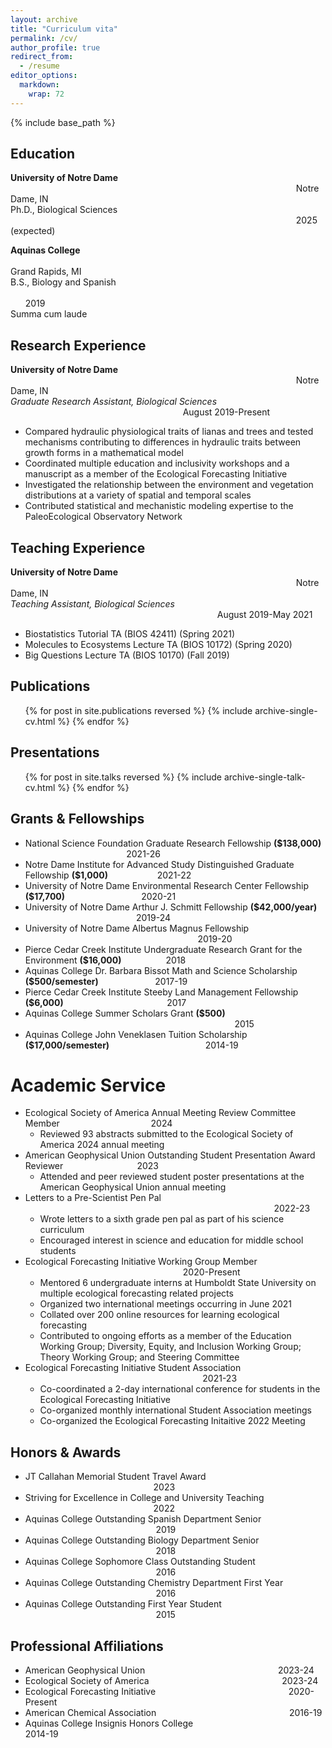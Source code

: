 ```yaml
---
layout: archive
title: "Curriculum vita"
permalink: /cv/
author_profile: true
redirect_from:
  - /resume
editor_options: 
  markdown: 
    wrap: 72
---
```


{% include base_path %}

## Education

**University of Notre Dame**
                                                                                                                    Notre Dame, IN\
Ph.D., Biological Sciences                                                                                                                     2025 (expected)

**Aquinas College**                                                                                                                                 Grand Rapids, MI\
B.S., Biology and Spanish                                                                                                                                       2019\
Summa cum laude

## Research Experience

**University of Notre Dame**                                                                                                                     Notre Dame, IN\
*Graduate Research Assistant, Biological Sciences*                                                                       August 2019-Present
* Compared hydraulic physiological traits of lianas and trees and tested mechanisms contributing to differences in hydraulic traits between growth forms in a mathematical model
* Coordinated multiple education and inclusivity workshops and a manuscript as a member of the Ecological Forecasting Initiative
* Investigated the relationship between the environment and vegetation distributions at a variety of spatial and temporal scales
* Contributed statistical and mechanistic modeling expertise to the PaleoEcological Observatory Network

## Teaching Experience

**University of Notre Dame**                                                                                                                     Notre Dame, IN\
*Teaching Assistant, Biological Sciences*                                                                                     August 2019-May 2021
* Biostatistics Tutorial TA (BIOS 42411) (Spring 2021)
* Molecules to Ecosystems Lecture TA (BIOS 10172) (Spring 2020)
* Big Questions Lecture TA (BIOS 10170) (Fall 2019)

## Publications

<ul>{% for post in site.publications reversed %} {% include
archive-single-cv.html %} {% endfor %}</ul>

## Presentations

<ul>{% for post in site.talks reversed %} {% include
archive-single-talk-cv.html %} {% endfor %}</ul>

## Grants & Fellowships

* National Science Foundation Graduate Research Fellowship **($138,000)**                                          2021-26
* Notre Dame Institute for Advanced Study Distinguished Graduate Fellowship **($1,000)**                    2021-22
* University of Notre Dame Environmental Research Center Fellowship **($17,700)**                               2020-21
* University of Notre Dame Arthur J. Schmitt Fellowship **($42,000/year)**                                              2019-24
* University of Notre Dame Albertus Magnus Fellowship                                                                       2019-20
* Pierce Cedar Creek Institute Undergraduate Research Grant for the Environment **($16,000)**                  2018
* Aquinas College Dr. Barbara Bissot Math and Science Scholarship **($500/semester)**                       2017-19
* Pierce Cedar Creek Institute Steeby Land Management Fellowship **($6,000)**                                          2017
* Aquinas College Summer Scholars Grant **($500)**                                                                                      2015
* Aquinas College John Veneklasen Tuition Scholarship **($17,000/semester)**                                       2014-19

# Academic Service

* Ecological Society of America Annual Meeting Review Committee Member                                     2024
  * Reviewed 93 abstracts submitted to the Ecological Society of America 2024 annual meeting
* American Geophysical Union Outstanding Student Presentation Award Reviewer                              2023
  * Attended and peer reviewed student poster presentations at the American Geophysical Union annual meeting
* Letters to a Pre-Scientist Pen Pal                                                                                                      2022-23
  * Wrote letters to a sixth grade pen pal as part of his science curriculum
  * Encouraged interest in science and education for middle school students
* Ecological Forecasting Initiative Working Group Member                                                                 2020-Present
  * Mentored 6 undergraduate interns at Humboldt State University on multiple ecological forecasting related projects
  * Organized two international meetings occurring in June 2021
  * Collated over 200 online resources for learning ecological forecasting
  * Contributed to ongoing efforts as a member of the Education Working Group; Diversity, Equity, and Inclusion Working Group; Theory Working Group; and Steering Committee
* Ecological Forecasting Initiative Student Association                                                                         2021-23
  * Co-coordinated a 2-day international conference for students in the Ecological Forecasting Initiative
  * Co-organized monthly international Student Association meetings
  * Co-organized the Ecological Forecasting Initaitive 2022 Meeting
  
## Honors & Awards

* JT Callahan Memorial Student Travel Award                                                     2023
* Striving for Excellence in College and University Teaching                                                     2022
* Aquinas College Outstanding Spanish Department Senior                                                      2019
* Aquinas College Outstanding Biology Department Senior                                                      2018
* Aquinas College Sophomore Class Outstanding Student                                                      2016
* Aquinas College Outstanding Chemistry Department First Year                                                      2016
* Aquinas College Outstanding First Year Student                                                      2015

## Professional Affiliations

* American Geophysical Union                                                      2023-24
* Ecological Society of America                                                      2023-24
* Ecological Forecasting Initiative                                                      2020-Present
* American Chemical Association                                                      2016-19
* Aquinas College Insignis Honors College                                                      2014-19
